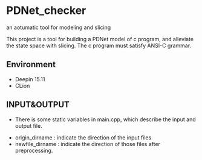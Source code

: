 # PDNet_checker

an aotumatic tool for modeling and slicing

This project is a tool for building a PDNet model of c program, and alleviate the state space with slicing.
The c program must satisfy ANSI-C grammar.

## Environment
- Deepin 15.11
- CLion


## INPUT&OUTPUT

- There is some static variables in main.cpp, which describe the input and output file.
* origin_dirname : indicate the direction of the input files
* newfile_dirname : indicate the direction of those files after preprocessing.


